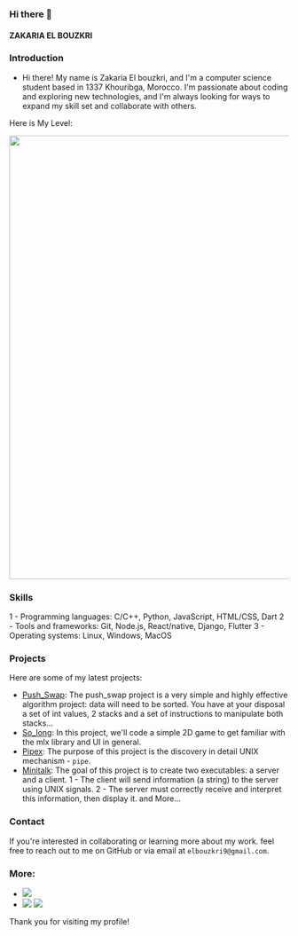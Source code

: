 ### Hi there 👋

<!-- Name : -->

#### ZAKARIA EL BOUZKRI

### Introduction

- Hi there! My name is Zakaria El bouzkri, and I'm a computer science student based in 1337 Khouribga, Morocco.
I'm passionate about coding and exploring new technologies, and I'm always looking for ways to expand my skill set and collaborate with others.

Here is My Level:

<p align = "center" width = "700" > <img width = "800" src = "https://badge.mediaplus.ma/binary/zel-bouz"/></p>

### Skills

1 - Programming languages: C/C++, Python, JavaScript, HTML/CSS, Dart
2 - Tools and frameworks: Git, Node.js, React/native, Django, Flutter
3 - Operating systems: Linux, Windows, MacOS

### Projects

Here are some of my latest projects:

- [Push_Swap](https://github.com/ZDev7/push_swap): The push_swap project is a very simple and highly effective algorithm project: data will need to be sorted. You have at your disposal a set of int values, 2 stacks and a set of instructions to manipulate both stacks...
- [So_long](https://github.com/ZDev7/so_long): In this project, we'll code a simple 2D game to get familiar with the mlx library and UI in general.
- [Pipex](https://github.com/ZDev7/pipex): The purpose of this project is the discovery in detail UNIX mechanism - `pipe`.
- [Minitalk](https://github.com/ZDev7/minitalk): The goal of this project is to create two executables: a server and a client.
    1 - The client will send information (a string) to the server using UNIX signals.
    2 - The server must correctly receive and interpret this information, then display it.
and More...

### Contact

If you're interested in collaborating or learning more about my work.
feel free to reach out to me on GitHub or via email at `elbouzkri9@gmail.com`.

### More:
- ![](http://github-profile-summary-cards.vercel.app/api/cards/profile-details?username=ZDev7&theme=apprentice)
- ![](http://github-profile-summary-cards.vercel.app/api/cards/stats?username=ZDev7&theme=apprentice)
![](http://github-profile-summary-cards.vercel.app/api/cards/productive-time?username=ZDev7&theme=apprentice&utcOffset=8)

Thank you for visiting my profile!
